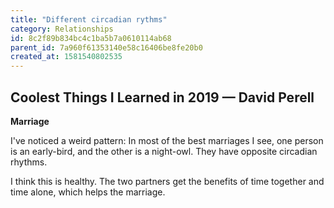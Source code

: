```yaml
---
title: "Different circadian rythms"
category: Relationships
id: 8c2f89b834bc4c1ba5b7a0610114ab68
parent_id: 7a960f61353140e58c16406be8fe20b0
created_at: 1581540802535
---
```


## Coolest Things I Learned in 2019 — David Perell

**Marriage**

I've noticed a weird pattern: In most of the best marriages I see, one person is an early-bird, and the other is a night-owl. They have opposite circadian rhythms.

I think this is healthy. The two partners get the benefits of time together and time alone, which helps the marriage.
    
